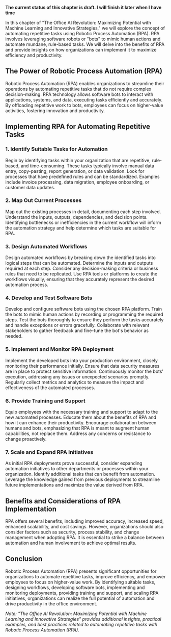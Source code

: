 **The current status of this chapter is draft. I will finish it later when I have time**

In this chapter of "The Office AI Revolution: Maximizing Potential with Machine Learning and Innovative Strategies," we will explore the concept of automating repetitive tasks using Robotic Process Automation (RPA). RPA involves leveraging software robots or "bots" to mimic human actions and automate mundane, rule-based tasks. We will delve into the benefits of RPA and provide insights on how organizations can implement it to maximize efficiency and productivity.

The Power of Robotic Process Automation (RPA)
---------------------------------------------

Robotic Process Automation (RPA) enables organizations to streamline their operations by automating repetitive tasks that do not require complex decision-making. RPA technology allows software bots to interact with applications, systems, and data, executing tasks efficiently and accurately. By offloading repetitive work to bots, employees can focus on higher-value activities, fostering innovation and productivity.

Implementing RPA for Automating Repetitive Tasks
------------------------------------------------

### 1. Identify Suitable Tasks for Automation

Begin by identifying tasks within your organization that are repetitive, rule-based, and time-consuming. These tasks typically involve manual data entry, copy-pasting, report generation, or data validation. Look for processes that have predefined rules and can be standardized. Examples include invoice processing, data migration, employee onboarding, or customer data updates.

### 2. Map Out Current Processes

Map out the existing processes in detail, documenting each step involved. Understand the inputs, outputs, dependencies, and decision points. Identifying bottlenecks or inefficiencies in the current workflow will inform the automation strategy and help determine which tasks are suitable for RPA.

### 3. Design Automated Workflows

Design automated workflows by breaking down the identified tasks into logical steps that can be automated. Determine the inputs and outputs required at each step. Consider any decision-making criteria or business rules that need to be replicated. Use RPA tools or platforms to create the workflows visually, ensuring that they accurately represent the desired automation process.

### 4. Develop and Test Software Bots

Develop and configure software bots using the chosen RPA platform. Train the bots to mimic human actions by recording or programming the required steps. Test the bots thoroughly to ensure they perform the tasks accurately and handle exceptions or errors gracefully. Collaborate with relevant stakeholders to gather feedback and fine-tune the bot's behavior as needed.

### 5. Implement and Monitor RPA Deployment

Implement the developed bots into your production environment, closely monitoring their performance initially. Ensure that data security measures are in place to protect sensitive information. Continuously monitor the bots' execution, addressing any issues or unexpected scenarios promptly. Regularly collect metrics and analytics to measure the impact and effectiveness of the automated processes.

### 6. Provide Training and Support

Equip employees with the necessary training and support to adapt to the new automated processes. Educate them about the benefits of RPA and how it can enhance their productivity. Encourage collaboration between humans and bots, emphasizing that RPA is meant to augment human capabilities, not replace them. Address any concerns or resistance to change proactively.

### 7. Scale and Expand RPA Initiatives

As initial RPA deployments prove successful, consider expanding automation initiatives to other departments or processes within your organization. Identify additional tasks that can benefit from automation. Leverage the knowledge gained from previous deployments to streamline future implementations and maximize the value derived from RPA.

Benefits and Considerations of RPA Implementation
-------------------------------------------------

RPA offers several benefits, including improved accuracy, increased speed, enhanced scalability, and cost savings. However, organizations should also consider factors such as security, process stability, and change management when adopting RPA. It is essential to strike a balance between automation and human involvement to achieve optimal results.

Conclusion
----------

Robotic Process Automation (RPA) presents significant opportunities for organizations to automate repetitive tasks, improve efficiency, and empower employees to focus on higher-value work. By identifying suitable tasks, designing workflows, developing software bots, implementing and monitoring deployments, providing training and support, and scaling RPA initiatives, organizations can realize the full potential of automation and drive productivity in the office environment.

*Note: "The Office AI Revolution: Maximizing Potential with Machine Learning and Innovative Strategies" provides additional insights, practical examples, and best practices related to automating repetitive tasks with Robotic Process Automation (RPA).*
